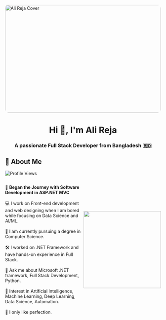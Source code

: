 <img src="https://i.ibb.co/Fb8fPK60/beautiful-office-space-cartoon-style.jpg" 
     alt="Ali Reja Cover" 
     style="width:100%; max-width:1280px; height:350px; object-fit:cover; display:block; margin: 0 auto; border-radius: 10px;"/>


<h1 align="center">Hi 👋, I'm Ali Reja</h1>
<h3 align="center">A passionate Full Stack Developer from Bangladesh 🇧🇩</h3>


## 🌟 About Me

![Profile Views](https://komarev.com/ghpvc/?username=alirejakhan&label=Profile%20Views&color=blue&style=for-the-badge)


<div style="display: flex; align-items: center; justify-content: space-between;">
  <div>

🌟 **Began the Journey with Software Development in ASP.NET MVC**  
<br>
💻 I work on Front-end development and web designing when I am bored while focusing on Data Science and AI/ML.  
<br>
🌱 I am currently pursuing a degree in Computer Science.  
<br>
🛠️ I worked on .NET Framework and have hands-on experience in Full Stack.  
<br>
💬 Ask me about Microsoft .NET framework, Full Stack Development, Python.  
<br>
🎯 Interest in Artificial Intelligence, Machine Learning, Deep Learning, Data Science, Automation.  
<br>
🎯 I only like perfection.

  </div>
 <img src="https://i.ibb.co/ymTDCFPK/Programming-bro.png" width="250px" />
</div>




<!--
**Alireja-khan/Alireja-khan** is a ✨ _special_ ✨ repository because its `README.md` (this file) appears on your GitHub profile.

Here are some ideas to get you started:

- 🔭 I’m currently working on ...
- 🌱 I’m currently learning ...
- 👯 I’m looking to collaborate on ...
- 🤔 I’m looking for help with ...
- 💬 Ask me about ...
- 📫 How to reach me: ...
- 😄 Pronouns: ...
- ⚡ Fun fact: ...
-->
